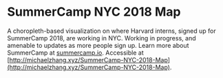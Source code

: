 # SummerCamp NYC 2018 Map  

A choropleth-based visualization on where Harvard interns, signed up for SummerCamp 2018, are working in NYC. Working in progress, and amenable to updates as more people sign up. Learn more about SummerCamp at [summercamp.io](http://summercamp.io/). Accessible at [http://michaelzhang.xyz/SummerCamp-NYC-2018-Map](http://michaelzhang.xyz/SummerCamp-NYC-2018-Map).
